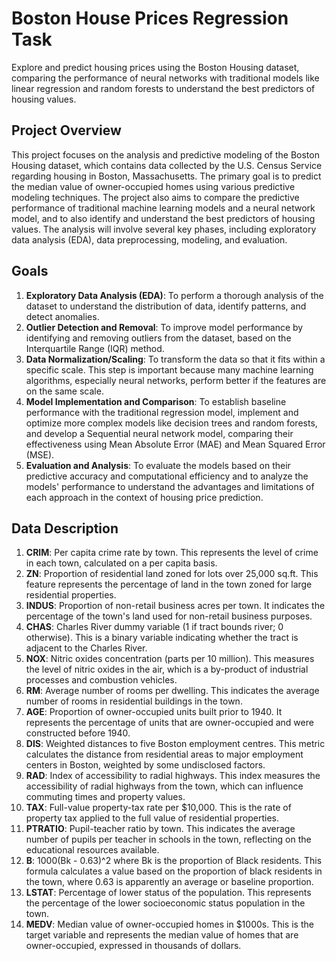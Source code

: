 # Boston House Prices Regression Task
Explore and predict housing prices using the Boston Housing dataset, comparing the performance of neural networks with traditional models like linear regression and random forests to understand the best predictors of housing values.

## Project Overview
This project focuses on the analysis and predictive modeling of the Boston Housing dataset, which contains data collected by the U.S. Census Service regarding housing in Boston, Massachusetts. The primary goal is to predict the median value of owner-occupied homes using various predictive modeling techniques. 
The project also aims to compare the predictive performance of traditional machine learning models and a neural network model, and to also identify and understand the best predictors of housing values.
The analysis will involve several key phases, including exploratory data analysis (EDA), data preprocessing, modeling, and evaluation. 

## Goals
1. **Exploratory Data Analysis (EDA)**: To perform a thorough analysis of the dataset to understand the distribution of data, identify patterns, and detect anomalies.
2. **Outlier Detection and Removal**: To improve model performance by identifying and removing outliers from the dataset, based on the Interquartile Range (IQR) method.
3. **Data Normalization/Scaling**: To transform the data so that it fits within a specific scale. This step is important because many machine learning algorithms, especially neural networks, perform better if the features are on the same scale. 
4. **Model Implementation and Comparison**: To establish baseline performance with the traditional regression model, implement and optimize more complex models like decision trees and random forests, and develop a Sequential neural network model, comparing their effectiveness using Mean Absolute Error (MAE) and Mean Squared Error (MSE).
5. **Evaluation and Analysis**: To evaluate the models based on their predictive accuracy and computational efficiency and to analyze the models' performance to understand the advantages and limitations of each approach in the context of housing price prediction.

## Data Description

1. **CRIM**: Per capita crime rate by town. This represents the level of crime in each town, calculated on a per capita basis.
2. **ZN**: Proportion of residential land zoned for lots over 25,000 sq.ft. This feature represents the percentage of land in the town zoned for large residential properties.
3. **INDUS**: Proportion of non-retail business acres per town. It indicates the percentage of the town's land used for non-retail business purposes.
4. **CHAS**: Charles River dummy variable (1 if tract bounds river; 0 otherwise). This is a binary variable indicating whether the tract is adjacent to the Charles River.
5. **NOX**: Nitric oxides concentration (parts per 10 million). This measures the level of nitric oxides in the air, which is a by-product of industrial processes and combustion vehicles.
6. **RM**: Average number of rooms per dwelling. This indicates the average number of rooms in residential buildings in the town.
7. **AGE**: Proportion of owner-occupied units built prior to 1940. It represents the percentage of units that are owner-occupied and were constructed before 1940.
8. **DIS**: Weighted distances to five Boston employment centres. This metric calculates the distance from residential areas to major employment centers in Boston, weighted by some undisclosed factors.
9. **RAD**: Index of accessibility to radial highways. This index measures the accessibility of radial highways from the town, which can influence commuting times and property values.
10. **TAX**: Full-value property-tax rate per $10,000. This is the rate of property tax applied to the full value of residential properties.
11. **PTRATIO**: Pupil-teacher ratio by town. This indicates the average number of pupils per teacher in schools in the town, reflecting on the educational resources available.
12. **B**: 1000(Bk - 0.63)^2 where Bk is the proportion of Black residents. This formula calculates a value based on the proportion of black residents in the town, where 0.63 is apparently an average or baseline proportion.
13. **LSTAT**: Percentage of lower status of the population. This represents the percentage of the lower socioeconomic status population in the town.
14. **MEDV**: Median value of owner-occupied homes in $1000s. This is the target variable and represents the median value of homes that are owner-occupied, expressed in thousands of dollars.

   
